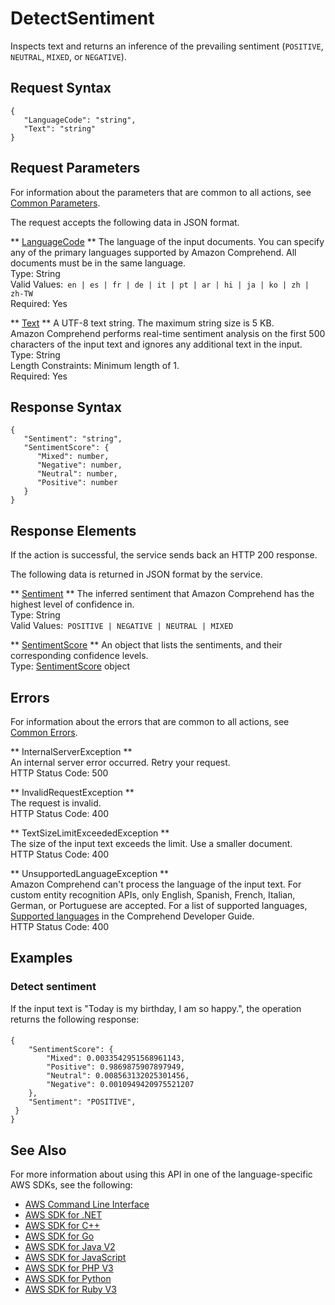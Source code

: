 # DetectSentiment<a name="API_DetectSentiment"></a>

Inspects text and returns an inference of the prevailing sentiment \(`POSITIVE`, `NEUTRAL`, `MIXED`, or `NEGATIVE`\)\. 

## Request Syntax<a name="API_DetectSentiment_RequestSyntax"></a>

```
{
   "LanguageCode": "string",
   "Text": "string"
}
```

## Request Parameters<a name="API_DetectSentiment_RequestParameters"></a>

For information about the parameters that are common to all actions, see [Common Parameters](CommonParameters.md)\.

The request accepts the following data in JSON format\.

 ** [LanguageCode](#API_DetectSentiment_RequestSyntax) **   <a name="comprehend-DetectSentiment-request-LanguageCode"></a>
The language of the input documents\. You can specify any of the primary languages supported by Amazon Comprehend\. All documents must be in the same language\.  
Type: String  
Valid Values:` en | es | fr | de | it | pt | ar | hi | ja | ko | zh | zh-TW`   
Required: Yes

 ** [Text](#API_DetectSentiment_RequestSyntax) **   <a name="comprehend-DetectSentiment-request-Text"></a>
A UTF\-8 text string\. The maximum string size is 5 KB\.  
Amazon Comprehend performs real\-time sentiment analysis on the first 500 characters of the input text and ignores any additional text in the input\.
Type: String  
Length Constraints: Minimum length of 1\.  
Required: Yes

## Response Syntax<a name="API_DetectSentiment_ResponseSyntax"></a>

```
{
   "Sentiment": "string",
   "SentimentScore": { 
      "Mixed": number,
      "Negative": number,
      "Neutral": number,
      "Positive": number
   }
}
```

## Response Elements<a name="API_DetectSentiment_ResponseElements"></a>

If the action is successful, the service sends back an HTTP 200 response\.

The following data is returned in JSON format by the service\.

 ** [Sentiment](#API_DetectSentiment_ResponseSyntax) **   <a name="comprehend-DetectSentiment-response-Sentiment"></a>
The inferred sentiment that Amazon Comprehend has the highest level of confidence in\.  
Type: String  
Valid Values:` POSITIVE | NEGATIVE | NEUTRAL | MIXED` 

 ** [SentimentScore](#API_DetectSentiment_ResponseSyntax) **   <a name="comprehend-DetectSentiment-response-SentimentScore"></a>
An object that lists the sentiments, and their corresponding confidence levels\.  
Type: [SentimentScore](API_SentimentScore.md) object

## Errors<a name="API_DetectSentiment_Errors"></a>

For information about the errors that are common to all actions, see [Common Errors](CommonErrors.md)\.

 ** InternalServerException **   
An internal server error occurred\. Retry your request\.  
HTTP Status Code: 500

 ** InvalidRequestException **   
The request is invalid\.  
HTTP Status Code: 400

 ** TextSizeLimitExceededException **   
The size of the input text exceeds the limit\. Use a smaller document\.  
HTTP Status Code: 400

 ** UnsupportedLanguageException **   
Amazon Comprehend can't process the language of the input text\. For custom entity recognition APIs, only English, Spanish, French, Italian, German, or Portuguese are accepted\. For a list of supported languages, [Supported languages](https://docs.aws.amazon.com/comprehend/latest/dg/supported-languages.html) in the Comprehend Developer Guide\.   
HTTP Status Code: 400

## Examples<a name="API_DetectSentiment_Examples"></a>

### Detect sentiment<a name="API_DetectSentiment_Example_1"></a>

If the input text is "Today is my birthday, I am so happy\.", the operation returns the following response:

#### <a name="w96aac57c17d101c15b3b5"></a>

```
{
    "SentimentScore": {
        "Mixed": 0.0033542951568961143,
        "Positive": 0.9869875907897949,
        "Neutral": 0.008563132025301456,
        "Negative": 0.0010949420975521207
    },
    "Sentiment": "POSITIVE",
 }   
}
```

## See Also<a name="API_DetectSentiment_SeeAlso"></a>

For more information about using this API in one of the language\-specific AWS SDKs, see the following:
+  [AWS Command Line Interface](https://docs.aws.amazon.com/goto/aws-cli/comprehend-2017-11-27/DetectSentiment) 
+  [AWS SDK for \.NET](https://docs.aws.amazon.com/goto/DotNetSDKV3/comprehend-2017-11-27/DetectSentiment) 
+  [AWS SDK for C\+\+](https://docs.aws.amazon.com/goto/SdkForCpp/comprehend-2017-11-27/DetectSentiment) 
+  [AWS SDK for Go](https://docs.aws.amazon.com/goto/SdkForGoV1/comprehend-2017-11-27/DetectSentiment) 
+  [AWS SDK for Java V2](https://docs.aws.amazon.com/goto/SdkForJavaV2/comprehend-2017-11-27/DetectSentiment) 
+  [AWS SDK for JavaScript](https://docs.aws.amazon.com/goto/AWSJavaScriptSDK/comprehend-2017-11-27/DetectSentiment) 
+  [AWS SDK for PHP V3](https://docs.aws.amazon.com/goto/SdkForPHPV3/comprehend-2017-11-27/DetectSentiment) 
+  [AWS SDK for Python](https://docs.aws.amazon.com/goto/boto3/comprehend-2017-11-27/DetectSentiment) 
+  [AWS SDK for Ruby V3](https://docs.aws.amazon.com/goto/SdkForRubyV3/comprehend-2017-11-27/DetectSentiment) 